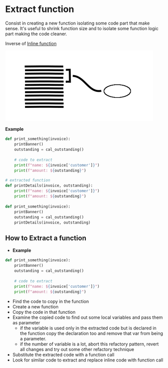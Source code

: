 # Extract function
Consist in creating a new function isolating some code part that
make sense. It's useful to shrink function size and to isolate some
function logic part making the code cleaner.

Inverse of [Inline function](../Inline%20function/)

![Schema](./image.png)

**Example**
```python
def print_something(invoice):
    printBanner()
    outstanding = cal_outstanding()

    # code to extract
    print(f"name: ${invoice['customer']}")
    print(f"amount: ${outstanding}")
```

```python
# extracted function
def printDetails(invoice, outstanding):
    print(f"name: ${invoice['customer']}")
    print(f"amount: ${outstanding}")

def print_something(invoice):
    printBanner()
    outstanding = cal_outstanding()
    printDetails(invoice, outstanding)
```

## How to Extract a function

 * **Example**
 ```python
 def print_something(invoice):
     printBanner()
     outstanding = cal_outstanding()
 
     # code to extract
     print(f"name: ${invoice['customer']}")
     print(f"amount: ${outstanding}")
 ```
 * Find the code to copy in the function
 * Create a new function
 * Copy the code in that function
 * Examine the copied code to find out some local variables and
   pass them as parameter
   * if the variable is used only in the extracted code but is declared
   in the function copy the declaration too and remove that var from
   being a parameter.
   * if the number of variable is a lot, abort this refactory pattern,
   revert all changes and try out some other refactory technique
 * Substitute the extracted code with a function call
 * Look for similar code to extract and replace inline code with
   function call